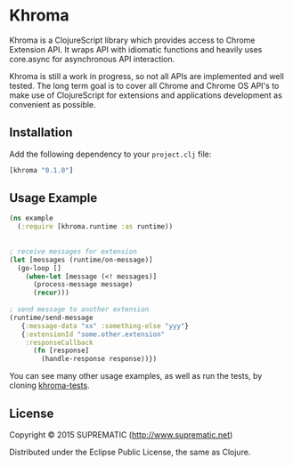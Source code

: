 # Khroma

Khroma is a ClojureScript library which provides access to Chrome Extension API. It wraps API with idiomatic functions 
and heavily uses core.async for asynchronous API interaction.

Khroma is still a work in progress, so not all APIs are implemented and well tested. The long term goal is to cover all Chrome 
and Chrome OS API's to make use of ClojureScript for extensions and applications development as convenient as possible.

## Installation

Add the following dependency to your `project.clj` file:

```clojure
[khroma "0.1.0"]
```

## Usage Example

```clojure
(ns example
  (:require [khroma.runtime :as runtime))
  
  
; receive messages for extension  
(let [messages (runtime/on-message)]
  (go-loop [] 
    (when-let [message (<! messages)]
      (process-message message)
      (recur)))
      
; send message to another extension      
(runtime/send-message 
   {:message-data "xx" :something-else "yyy"}
   {:extensionId "some.other.extension"
    :responseCallback 
      (fn [response]
        (handle-response response))})
```


You can see many other usage examples, as well as run the tests, by cloning [khroma-tests](https://gitlab.com/ricardojmendez/khroma-tests/).



## License

Copyright © 2015 SUPREMATIC (http://www.suprematic.net)

Distributed under the Eclipse Public License, the same as Clojure.
